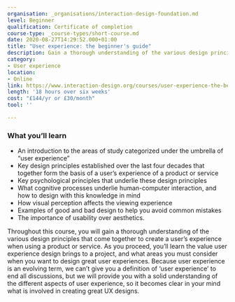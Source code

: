 ```yaml
---
organisation: _organisations/interaction-design-foundation.md
level: Beginner
qualification: Certificate of completion
course-type: _course-types/short-course.md
date: 2020-08-27T14:29:52.000+01:00
title: "User experience: the beginner's guide"
description: Gain a thorough understanding of the various design principles that come together to create a user’s experience when using a product or service.
category:
- User experience
location:
- Online
link: https://www.interaction-design.org/courses/user-experience-the-beginner-s-guide
length: '18 hours over six weeks'
cost: "£144/yr or £30/month"
tool: ''

---
```

### What you’ll learn

* An introduction to the areas of study categorized under the umbrella of “user experience”
* Key design principles established over the last four decades that together form the basis of a user’s experience of a product or service
* Key psychological principles that underlie these design principles
* What cognitive processes underlie human-computer interaction, and how to design with this knowledge in mind
* How visual perception affects the viewing experience
* Examples of good and bad design to help you avoid common mistakes
* The importance of usability over aesthetics.

Throughout this course, you will gain a thorough understanding of the various design principles that come together to create a user’s experience when using a product or service. As you proceed, you’ll learn the value user experience design brings to a project, and what areas you must consider when you want to design great user experiences. Because user experience is an evolving term, we can’t give you a definition of ‘user experience’ to end all discussions, but we will provide you with a solid understanding of the different aspects of user experience, so it becomes clear in your mind what is involved in creating great UX designs.
